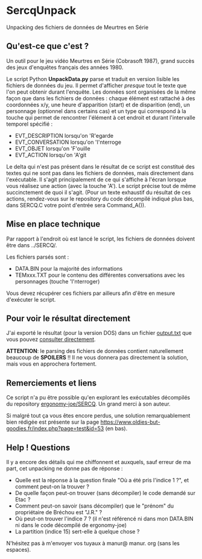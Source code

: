 # SercqUnpack
Unpacking des fichiers de données de Meurtres en Série

## Qu'est-ce que c'est ?
Un outil pour le jeu vidéo Meurtres en Série (Cobrasoft 1987), grand succès des jeux d'enquêtes français des années 1980.

Le script Python **UnpackData.py** parse et traduit en version lisible les fichiers de données du jeu. Il permet d'afficher *presque* tout le texte que l'on peut obtenir durant l'enquête. Les données sont organisées de la même façon que dans les fichiers de données : chaque élément est rattaché à des coordonnées x/y, une heure d'apparition (start) et de disparition (end), un personnage (optionnel dans certains cas) et un type qui correspond à la touche qui permet de rencontrer l'élément à cet endroit et durant l'intervalle temporel spécifié :
* EVT_DESCRIPTION lorsqu'on 'R'egarde
* EVT_CONVERSATION lorsqu'on 'I'nterroge
* EVT_OBJET lorsqu'on 'F'ouille
* EVT_ACTION lorsqu'on 'A'git

Le delta qui n'est pas présent dans le résultat de ce script est constitué des textes qui ne sont pas dans les fichiers de données, mais directement dans l'exécutable. Il s'agit principalement de ce qui s'affiche à l'écran lorsque vous réalisez une action (avec la touche 'A'). Le script précise tout de même succinctement de quoi il s'agit. (Pour un texte exhaustif du résultat de ces actions, rendez-vous sur le repository du code décompilé indiqué plus bas, dans SERCQ.C votre point d'entrée sera Command_A()).

## Mise en place technique
Par rapport à l'endroit où est lancé le script, les fichiers de données doivent être dans ../SERCQ/.

Les fichiers parsés sont :
* DATA.BIN pour la majorité des informations
* TEMxxx.TXT pour le contenu des différentes conversations avec les personnages (touche 'I'nterroger)

Vous devez récupérer ces fichiers par ailleurs afin d'être en mesure d'exécuter le script.

## Pour voir le résultat directement
J'ai exporté le résultat (pour la version DOS) dans un fichier [output.txt](output.txt) que vous pouvez [consulter directement](output.txt).

**ATTENTION**: le parsing des fichiers de données contient naturellement beaucoup de **SPOILERS** !!
Il ne vous donnera pas directement la solution, mais vous en approchera fortement.

## Remerciements et liens
Ce script n'a pu être possible qu'en explorant les exécutables décompilés du repository [ergonomy-joe/SERCQ](https://github.com/ergonomy-joe/SERCQ). Un grand merci à son auteur.

Si malgré tout ça vous êtes encore perdus, une solution remarquablement bien rédigée est présente sur la page https://www.oldies-but-goodies.fr/index.php?page=test&id=53 (en bas).

## Help ! Questions
Il y a encore des détails qui me chiffonnent et auxquels, sauf erreur de ma part, cet unpacking ne donne pas de réponse :
* Quelle est la réponse à la question finale "Où a été pris l'indice 1 ?", et comment peut-on la trouver ?
* De quelle façon peut-on trouver (sans décompiler) le code demandé sur Etac ?
* Comment peut-on savoir (sans décompiler) que le "prénom" du propriétaire de Bréchou est "J.R." ?
* Où peut-on trouver l'indice 7 ? (il n'est référencé ni dans mon DATA.BIN ni dans le code décompilé de ergonomy-joe)
* La partition (indice 15) sert-elle à quelque chose ?

N'hésitez pas à m'envoyer vos tuyaux à manur@ manur. org (sans les espaces).
